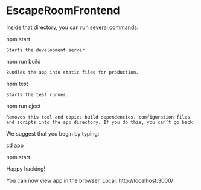 # EscapeRoomFrontend

Inside that directory, you can run several commands:

  npm start
  
    Starts the development server.

  npm run build
  
    Bundles the app into static files for production.

  npm test
  
    Starts the test runner.

  npm run eject
  
    Removes this tool and copies build dependencies, configuration files
    and scripts into the app directory. If you do this, you can’t go back!


We suggest that you begin by typing:


  cd app
  
  npm start
  

Happy hacking!

You can now view app in the browser.
Local: http://localhost:3000/

 
